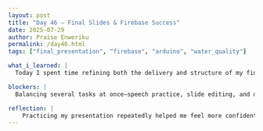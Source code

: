 ```yaml
---
layout: post
title: "Day 46 – Final Slides & Firebase Success"
date: 2025-07-29
author: Praise Enweriku
permalink: /day46.html
tags: ["final_presentation", "firebase", "arduino", "water_quality"]

what_i_learned: |
  Today I spent time refining both the delivery and structure of my final presentation. I practiced my speech multiple times, focusing on pacing, clarity, and minimizing nervous habits like fidgeting or stuttering. I also made final edits to our PowerPoint slides, ensuring that the visual flow matched the narrative I wanted to convey. In addition, I worked on polishing our demo video, making sure it clearly illustrated how our sensors and machine learning code come together to classify water quality. I learned that good storytelling and clear visuals are just as important as technical depth when communicating complex projects.

blockers: |
  Balancing several tasks at once—speech practice, slide editing, and demo finalization—was a bit overwhelming at times. It required careful time management to make sure each task received enough attention without sacrificing quality. I also found it challenging to make the demo video visually engaging while still being informative and accurate. To overcome this, I used a checklist and divided the day into blocks to focus on one task at a time, which helped me stay on track and feel less scattered.

reflection: |
    Practicing my presentation repeatedly helped me feel more confident and better prepared for the final symposium. Watching our demo video come together reminded me of how far the project has come since we first started. It’s exciting to see all of our work—hardware, software, and writing—blend into one final story that we can be proud to share. This process has taught me how much effort goes into not just doing research, but also communicating it effectively to an audience.
---
```

